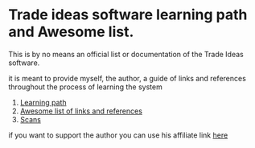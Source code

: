 # Trade ideas software learning path and Awesome list.

This is by no means an official list or documentation of the Trade Ideas software.

it is meant to provide myself, the author, a guide of links and references throughout the process of learning the system



1. [Learning path](./learning-path.md)
2. [Awesome list of links and references](/awesome-list.md)
3. [Scans](/scans.md)


if you want to support the author you can use his affiliate link [here](https://tinyurl.com/2ct3crhj)

